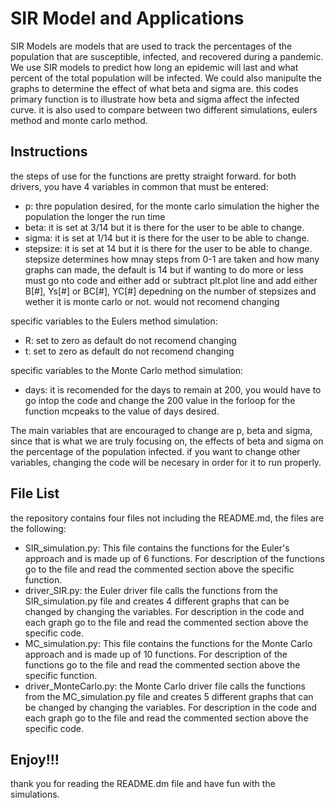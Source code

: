 # SIR Model and Applications

SIR Models are models that are used to track the percentages of the population that are susceptible, infected, and recovered during a pandemic. We use SIR models to predict how long an epidemic will last and what percent of the total population will be infected. We could also manipulte the graphs to determine the effect of what beta and sigma are. this codes primary function is to illustrate how beta and sigma affect the infected curve. it is also used to compare between two different simulations, eulers method and monte carlo method.

## Instructions

the steps of use for the functions are pretty straight forward. for both drivers, you have 4 variables in common that must be entered:
- p: thre population desired, for the monte carlo simulation the higher the population the longer the run time
- beta: it is set at 3/14 but it is there for the user to be able to change.
- sigma: it is set at 1/14 but it is there for the user to be able to change.
- stepsize: it is set at 14 but it is there for the user to be able to change. stepsize determines how mnay steps from 0-1 are taken and how many graphs can made, the default is 14 but if wanting to do more or less must go nto code and either add or subtract plt.plot line and add either B[#], Ys[#] or BC[#], YC[#] depedning on the number of stepsizes and wether it is monte carlo or not. would not recomend changing

specific variables to the Eulers method simulation:
- R: set to zero as default do not recomend changing
- t: set to zero as default do not recomend changing

specific variables to the Monte Carlo method simulation:
- days: it is recomended for the days to remain at 200, you would have to go intop the code and change the 200 value in the forloop for the function mcpeaks to the value of days desired.

The main variables that are encouraged to change are p, beta and sigma, since that is what we are truly focusing on, the effects of beta and sigma on the percentage of the population infected. if you want to change other variables, changing the code will be necesary in order for it to run properly.

## File List
the repository contains four files not including the README.md, the files are the following:
- SIR_simulation.py: This file contains the functions for the Euler's approach and is made up of 6 functions. For description of the functions go to the file and read the commented section above the specific function.
- driver_SIR.py: the Euler driver file calls the functions from the SIR_simulation.py file and creates 4 different graphs that can be changed by changing the variables. For description in the code and each graph go to the file and read the commented section above the specific code.
- MC_simulation.py: This file contains the functions for the Monte Carlo approach and is made up of 10 functions. For description of the functions go to the file and read the commented section above the specific function.
- driver_MonteCarlo.py: the Monte Carlo driver file calls the functions from the MC_simulation.py file and creates 5 different graphs that can be changed by changing the variables. For description in the code and each graph go to the file and read the commented section above the specific code.

## Enjoy!!!
thank you for reading the README.dm file and have fun with the simulations.
